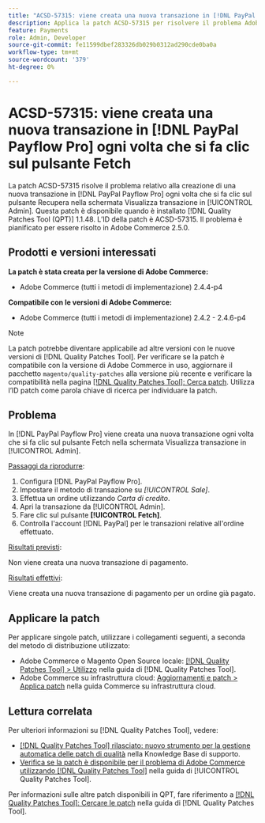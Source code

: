 ```yaml
---
title: "ACSD-57315: viene creata una nuova transazione in [!DNL PayPal Payflow Pro] ogni volta che si fa clic sul pulsante Fetch"
description: Applica la patch ACSD-57315 per risolvere il problema Adobe Commerce relativo alla creazione di una nuova transazione in [!DNL PayPal Payflow Pro] ogni volta che si fa clic sul pulsante Recupera nella schermata Visualizza transazione in [!UICONTROL Admin].
feature: Payments
role: Admin, Developer
source-git-commit: fe11599dbef283326db029b0312ad290cde0ba0a
workflow-type: tm+mt
source-wordcount: '379'
ht-degree: 0%

---
```


# ACSD-57315: viene creata una nuova transazione in [!DNL PayPal Payflow Pro] ogni volta che si fa clic sul pulsante Fetch

La patch ACSD-57315 risolve il problema relativo alla creazione di una nuova transazione in [!DNL PayPal Payflow Pro] ogni volta che si fa clic sul pulsante Recupera nella schermata Visualizza transazione in [!UICONTROL Admin]. Questa patch è disponibile quando è installato [!DNL Quality Patches Tool (QPT)] 1.1.48. L’ID della patch è ACSD-57315. Il problema è pianificato per essere risolto in Adobe Commerce 2.5.0.

## Prodotti e versioni interessati

**La patch è stata creata per la versione di Adobe Commerce:**

* Adobe Commerce (tutti i metodi di implementazione) 2.4.4-p4

**Compatibile con le versioni di Adobe Commerce:**

* Adobe Commerce (tutti i metodi di implementazione) 2.4.2 - 2.4.6-p4

>[!NOTE]
>
>La patch potrebbe diventare applicabile ad altre versioni con le nuove versioni di [!DNL Quality Patches Tool]. Per verificare se la patch è compatibile con la versione di Adobe Commerce in uso, aggiornare il pacchetto `magento/quality-patches` alla versione più recente e verificare la compatibilità nella pagina [[!DNL Quality Patches Tool]: Cerca patch](https://experienceleague.adobe.com/tools/commerce-quality-patches/index.html). Utilizza l’ID patch come parola chiave di ricerca per individuare la patch.

## Problema

In [!DNL PayPal Payflow Pro] viene creata una nuova transazione ogni volta che si fa clic sul pulsante Fetch nella schermata Visualizza transazione in [!UICONTROL Admin].

<u>Passaggi da riprodurre</u>:

1. Configura [!DNL PayPal Payflow Pro].
1. Impostare il metodo di transazione su *[!UICONTROL Sale]*.
1. Effettua un ordine utilizzando *Carta di credito*.
1. Apri la transazione da [!UICONTROL Admin].
1. Fare clic sul pulsante **[!UICONTROL Fetch]**.
1. Controlla l&#39;account [!DNL PayPal] per le transazioni relative all&#39;ordine effettuato.

<u>Risultati previsti</u>:

Non viene creata una nuova transazione di pagamento.

<u>Risultati effettivi</u>:

Viene creata una nuova transazione di pagamento per un ordine già pagato.

## Applicare la patch

Per applicare singole patch, utilizzare i collegamenti seguenti, a seconda del metodo di distribuzione utilizzato:

* Adobe Commerce o Magento Open Source locale: [[!DNL Quality Patches Tool] > Utilizzo](/help/tools/quality-patches-tool/usage.md) nella guida di [!DNL Quality Patches Tool].
* Adobe Commerce su infrastruttura cloud: [Aggiornamenti e patch > Applica patch](https://experienceleague.adobe.com/docs/commerce-cloud-service/user-guide/develop/upgrade/apply-patches.html) nella guida Commerce su infrastruttura cloud.

## Lettura correlata

Per ulteriori informazioni su [!DNL Quality Patches Tool], vedere:

* [[!DNL Quality Patches Tool] rilasciato: nuovo strumento per la gestione automatica delle patch di qualità](https://experienceleague.adobe.com/en/docs/commerce-knowledge-base/kb/announcements/commerce-announcements/magento-quality-patches-released-new-tool-to-self-serve-quality-patches) nella Knowledge Base di supporto.
* [Verifica se la patch è disponibile per il problema di Adobe Commerce utilizzando  [!DNL Quality Patches Tool]](/help/tools/quality-patches-tool/patches-available-in-qpt/check-patch-for-magento-issue-with-magento-quality-patches.md) nella guida di [!UICONTROL Quality Patches Tool].


Per informazioni sulle altre patch disponibili in QPT, fare riferimento a [[!DNL Quality Patches Tool]: Cercare le patch](https://experienceleague.adobe.com/tools/commerce-quality-patches/index.html) nella guida di [!DNL Quality Patches Tool].
